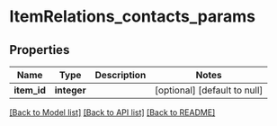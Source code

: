 # ItemRelations_contacts_params

## Properties
Name | Type | Description | Notes
------------ | ------------- | ------------- | -------------
**item_id** | **integer** |  | [optional] [default to null]

[[Back to Model list]](../README.md#documentation-for-models) [[Back to API list]](../README.md#documentation-for-api-endpoints) [[Back to README]](../README.md)


